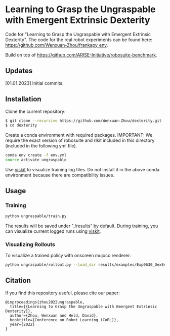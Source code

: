 # Learning to Grasp the Ungraspable with Emergent Extrinsic Dexterity

Code for "Learning to Grasp the Ungraspable with Emergent Extrinsic Dexterity".
The code for the real robot experiments can be found here: https://github.com/Wenxuan-Zhou/frankapy_env.

Build on top of https://github.com/ARISE-Initiative/robosuite-benchmark.

## Updates
[01.01.2023] Initial commits.

## Installation

Clone the current repository:
```bash
$ git clone --recursive https://github.com/Wenxuan-Zhou/dexterity.git
$ cd dexterity
```

Create a conda environment with required packages.
IMPORTANT: We require the exact version of robosuite and rlkit included in this directory (included in the following yml file).
```bash
conda env create -f env.yml
source activate ungraspable
```

Use [viskit](https://github.com/vitchyr/viskit) to visualize training log files. Do not install it in the above conda environment because there are compatibility issues.

## Usage
### Training
```bash
python ungraspable/train.py
```
The results will be saved under "./results" by default. During training, you can visualize current logged runs using [viskit](https://github.com/vitchyr/viskit).

### Visualizing Rollouts
To visualize a trained policy with onscreen mujoco renderer:
```bash
python ungraspable/rollout.py --load_dir results/examples/Exp0630_DexEnv_MultiGrasp-0 --camera sideview --grasp_and_lift
```

## Citation
If you find this repository useful, please cite our paper:
```
@inproceedings{zhou2022ungraspable,
  title={{Learning to Grasp the Ungraspable with Emergent Extrinsic Dexterity}},
  author={Zhou, Wenxuan and Held, David},
  booktitle={Conference on Robot Learning (CoRL)},
  year={2022}
}
```
